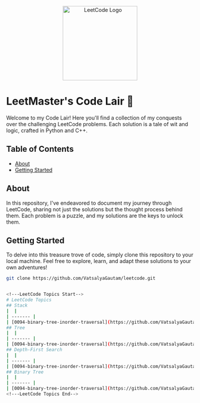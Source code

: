 <p align="center">
  <img src="https://leetcode.com/static/images/LeetCode_logo.png" alt="LeetCode Logo" width="200" />
</p>

# LeetMaster's Code Lair 🚀

Welcome to my Code Lair! Here you'll find a collection of my conquests over the challenging LeetCode problems. Each solution is a tale of wit and logic, crafted in Python and C++.

## Table of Contents

- [About](#about)
- [Getting Started](#getting-started)

## About

In this repository, I've endeavored to document my journey through LeetCode, sharing not just the solutions but the thought process behind them. Each problem is a puzzle, and my solutions are the keys to unlock them.

## Getting Started

To delve into this treasure trove of code, simply clone this repository to your local machine. Feel free to explore, learn, and adapt these solutions to your own adventures!

```bash
git clone https://github.com/VatsalyaGautam/leetcode.git


<!---LeetCode Topics Start-->
# LeetCode Topics
## Stack
|  |
| ------- |
| [0094-binary-tree-inorder-traversal](https://github.com/VatsalyaGautam/Leetcode/tree/master/0094-binary-tree-inorder-traversal) |
## Tree
|  |
| ------- |
| [0094-binary-tree-inorder-traversal](https://github.com/VatsalyaGautam/Leetcode/tree/master/0094-binary-tree-inorder-traversal) |
## Depth-First Search
|  |
| ------- |
| [0094-binary-tree-inorder-traversal](https://github.com/VatsalyaGautam/Leetcode/tree/master/0094-binary-tree-inorder-traversal) |
## Binary Tree
|  |
| ------- |
| [0094-binary-tree-inorder-traversal](https://github.com/VatsalyaGautam/Leetcode/tree/master/0094-binary-tree-inorder-traversal) |
<!---LeetCode Topics End-->
